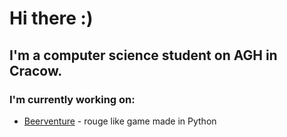 # Hi there :)
## I'm a computer science student on AGH in Cracow.

### I'm currently working on:
- [Beerventure](https://github.com/AGH-Narzedzia-Informatyczne-2023-2024/Beerventure) - rouge like game made in Python

